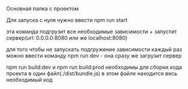 Основная папка с проектом

Для запуска с нуля  нужно ввести 
npm run start

эта команда подгрузит все необходимые зависимости + запустит сервер(url: 
0.0.0.0:8080 или же localhost:8080)

для того чтобы не запускать подгружение зависимости каждый раз можно ввести команду
npm run dev - она сразу же загрузит сервер

npm run build:dev и npm run build:prod необходимы для сборки кода проекта в один файл(./dist/bundle.js)
в этом файле находится весь необходимый код
